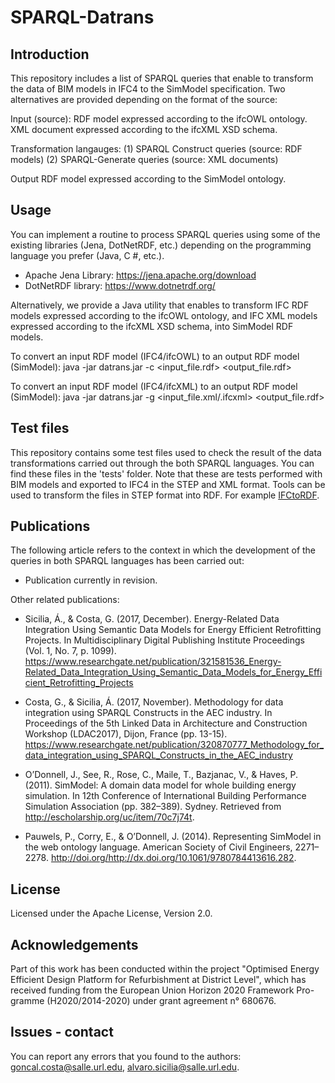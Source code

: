 # SPARQL-Datrans
## Introduction
This repository includes a list of SPARQL queries that enable to transform the data of BIM models in IFC4 to the SimModel specification.
Two alternatives are provided depending on the format of the source:

Input (source):
RDF model expressed according to the ifcOWL ontology.
XML document expressed according to the ifcXML XSD schema.

Transformation langauges:
(1) SPARQL Construct queries (source: RDF models)
(2) SPARQL-Generate queries (source: XML documents)

Output
RDF model expressed according to the SimModel ontology.


## Usage
You can implement a routine to process SPARQL queries using some of the existing libraries (Jena, DotNetRDF, etc.) depending on the programming language you prefer (Java, C #, etc.).

- Apache Jena Library: https://jena.apache.org/download
- DotNetRDF library: https://www.dotnetrdf.org/

Alternatively, we provide a Java utility that enables to transform IFC RDF models expressed according to the ifcOWL ontology, and IFC XML models expressed according to the ifcXML XSD schema, into SimModel RDF models.

To convert an input RDF model (IFC4/ifcOWL) to an output RDF model (SimModel): 
java -jar datrans.jar -c <input_file.rdf> <output_file.rdf>

To convert an input RDF model (IFC4/ifcXML) to an output RDF model (SimModel): 
java -jar datrans.jar -g <input_file.xml/.ifcxml> <output_file.rdf>


## Test files
This repository contains some test files used to check the result of the data transformations carried out through the both SPARQL languages. You can find these files in the 'tests' folder. Note that these are tests performed with BIM models and exported to IFC4 in the STEP and XML format. Tools can be used to transform the files in STEP format into RDF. For example <a href="https://github.com/pipauwel/IFCtoRDF">IFCtoRDF</a>.


## Publications
The following article refers to the context in which the development of the queries in both SPARQL languages has been carried out:

- Publication currently in revision.

Other related publications:

- Sicilia, Á., & Costa, G. (2017, December). Energy-Related Data Integration Using Semantic Data Models for Energy Efficient Retrofitting Projects. In Multidisciplinary Digital Publishing Institute Proceedings (Vol. 1, No. 7, p. 1099). https://www.researchgate.net/publication/321581536_Energy-Related_Data_Integration_Using_Semantic_Data_Models_for_Energy_Efficient_Retrofitting_Projects

- Costa, G., & Sicilia, Á. (2017, November). Methodology for data integration using SPARQL Constructs in the AEC industry. In Proceedings of the 5th Linked Data in Architecture and Construction Workshop (LDAC2017), Dijon, France (pp. 13-15). https://www.researchgate.net/publication/320870777_Methodology_for_data_integration_using_SPARQL_Constructs_in_the_AEC_industry

- O’Donnell, J., See, R., Rose, C., Maile, T., Bazjanac, V., & Haves, P. (2011). SimModel: A domain data model for whole building energy simulation. In 12th Conference of International Building Performance Simulation Association (pp. 382–389). Sydney. Retrieved from http://escholarship.org/uc/item/70c7j74t.

- Pauwels, P., Corry, E., & O’Donnell, J. (2014). Representing SimModel in the web ontology language. American Society of Civil Engineers, 2271–2278. http://doi.org/http://dx.doi.org/10.1061/9780784413616.282.


## License
Licensed under the Apache License, Version 2.0.


## Acknowledgements
Part of this work has been conducted within the project "Optimised Energy Efficient Design Platform for Refurbishment at District Level", which has received funding from the European Union Horizon 2020 Framework Pro-gramme (H2020/2014-2020) under grant agreement n° 680676.


## Issues - contact
You can report any errors that you found to the authors: goncal.costa@salle.url.edu, alvaro.sicilia@salle.url.edu.


